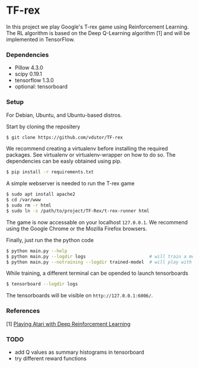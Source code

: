 # TF-rex
In this project we play Google's T-rex game using Reinforcement Learning.
The RL algorithm is based on the Deep Q-Learning algorithm [1] and will be implemented in TensorFlow.

### Dependencies
 - Pillow 4.3.0
 - scipy 0.19.1
 - tensorflow 1.3.0
 - optional: tensorboard


### Setup

For Debian, Ubuntu, and Ubuntu-based distros.

Start by cloning the repositery
```sh
$ git clone https://github.com/vdutor/TF-rex
```

We recommend creating a virtualenv before installing the required packages. See virtualenv or virtualenv-wrapper on how to do so.
The dependencies can be easly obtained using pip.
```sh
$ pip install -r requirements.txt
```

A simple webserver is needed to run the T-rex game
```sh
$ sudo apt install apache2
$ cd /var/www
$ sudo rm -r html
$ sudo ln -s /path/to/project/TF-Rex/t-rex-runner html
```
The game is now accessable on your localhost `127.0.0.1`. We recommend using the Google Chrome or the Mozilla Firefox browsers.   

Finally, just run the the python code
```sh
$ python main.py --help
$ python main.py --logdir logs                        # will train a model
$ python main.py --notraining --logdir trained-model  # will play with existing model, stored in `trained-model` directory.
```
While training, a different terminal can be opended to launch tensorboards
```sh
$ tensorboard --logdir logs
```
The tensorboards will be visible on `http://127.0.0.1:6006/`.

### References
[1] [Playing Atari with Deep Reinforcement Learning](https://www.cs.toronto.edu/~vmnih/docs/dqn.pdf)


### TODO
- add Q values as summary histograms in tensorboard
- try different reward functions
